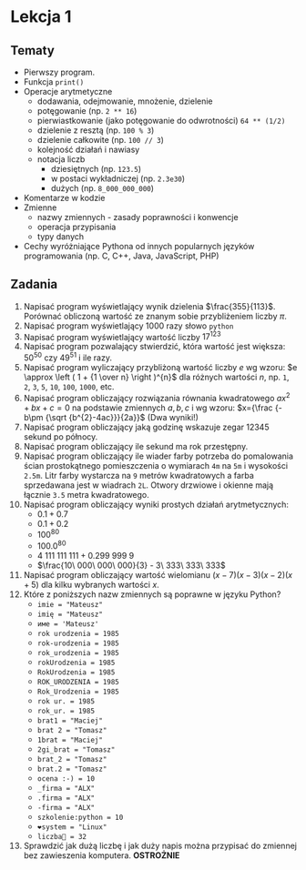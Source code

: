 # Lekcja 1

## Tematy

- Pierwszy program.
- Funkcja `print()`
- Operacje arytmetyczne
  - dodawania, odejmowanie, mnożenie, dzielenie
  - potęgowanie (np. `2 ** 16`)
  - pierwiastkowanie (jako potęgowanie do odwrotności) `64 ** (1/2)`
  - dzielenie z resztą (np. `100 % 3`)
  - dzielenie całkowite (np. `100 // 3`)
  - kolejność działań i nawiasy
  - notacja liczb
    - dziesiętnych (np. `123.5`)
    - w postaci wykładniczej (np. `2.3e30`)
    - dużych (np. `8_000_000_000`)
- Komentarze w kodzie
- Zmienne
  - nazwy zmiennych - zasady poprawności i konwencje
  - operacja przypisania
  - typy danych
- Cechy wyróżniające Pythona od innych popularnych języków programowania (np. C, C++, Java, JavaScript, PHP)

## Zadania

1. Napisać program wyświetlający wynik dzielenia $\frac{355}{113}$. Porównać obliczoną wartość ze znanym sobie przybliżeniem liczby $\pi$.
2. Napisać program wyświetlający 1000 razy słowo `python`
3. Napisać program wyświetlający wartość liczby ${17}^{123}$
4. Napisać program pozwalający stwierdzić, która wartość jest większa: ${50}^{50}$ czy ${49}^{51}$ i ile razy.
5. Napisać program wyliczający przybliżoną wartość liczby $e$ wg wzoru: $e \approx \left ( 1 + {1 \over n} \right )^{n}$ dla różnych wartości $n$, np. `1`, `2`, `3`, `5`, `10`, `100`, `1000`, etc.
6. Napisać program obliczający rozwiązania równania kwadratowego $ax^2 + bx + c = 0$ na podstawie zmiennych $a, b, c$ i wg wzoru: $x={\frac {-b\pm {\sqrt {b^{2}-4ac}}}{2a}}$ (Dwa wyniki!)
7. Napisać program obliczający jaką godzinę wskazuje zegar 12345 sekund po północy.
8. Napisać program obliczający ile sekund ma rok przestępny.
9. Napisać program obliczający ile wiader farby potrzeba do pomalowania ścian prostokątnego pomieszczenia o wymiarach `4m` na `5m` i wysokości `2.5m`. Litr farby wystarcza na `9` metrów kwadratowych a farba sprzedawana jest w wiadrach `2L`. Otwory drzwiowe i okienne mają łącznie `3.5` metra kwadratowego.
10. Napisać program obliczający wyniki prostych działań arytmetycznych:
    - $0.1 + 0.7$
    - $0.1 + 0.2$
    - ${100}^{80}$
    - ${100.0}^{80}$
    - $4\ 111\ 111\ 111 + 0.299\ 999\ 9$
    - $\frac{10\ 000\ 000\ 000}{3} - 3\ 333\ 333\ 333$
11. Napisać program obliczający wartość wielomianu $(x-7)(x-3)(x-2)(x+5)$ dla kilku wybranych wartości $x$.
12. Które z poniższych nazw zmiennych są poprawne w języku Python?
    - `imie = "Mateusz"`
    - `imię = "Mateusz"`
    - `име = 'Mateusz'`
    - `rok urodzenia = 1985`
    - `rok-urodzenia = 1985`
    - `rok_urodzenia = 1985`
    - `rokUrodzenia = 1985`
    - `RokUrodzenia = 1985`
    - `ROK_URODZENIA = 1985`
    - `Rok_Urodzenia = 1985`
    - `rok ur. = 1985`
    - `rok_ur. = 1985`
    - `brat1 = "Maciej"`
    - `brat 2 = "Tomasz"`
    - `1brat = "Maciej"`
    - `2gi_brat = "Tomasz"`
    - `brat_2 = "Tomasz"`
    - `brat.2 = "Tomasz"`
    - `ocena :-) = 10`
    - `_firma = "ALX"`
    - `.firma = "ALX"`
    - `-firma = "ALX"`
    - `szkolenie:python = 10`
    - `❤system = "Linux"`
    - `liczba🦷 = 32`
13. Sprawdzić jak dużą liczbę i jak duży napis można przypisać do zmiennej bez zawieszenia komputera. **OSTROŻNIE**
